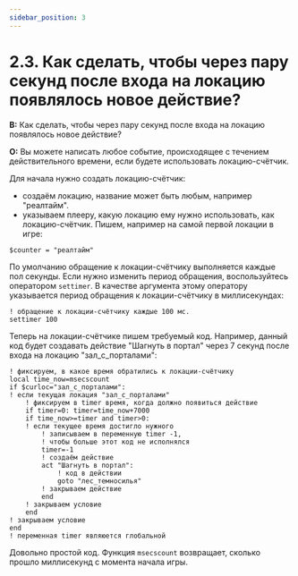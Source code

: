 ```yaml
---
sidebar_position: 3
---
```


# 2.3. Как сделать, чтобы через пару секунд после входа на локацию появлялось новое действие?
<!-- [:faq_02_03] -->

**В:** Как сделать, чтобы через пару секунд после входа на локацию появлялось новое действие?

**О:**
Вы можете написать любое событие, происходящее с течением действительного времени, если будете использовать локацию-счётчик.

Для начала нужно создать локацию-счётчик:

* создаём локацию, название может быть любым, например "реалтайм".
* указываем плееру, какую локацию ему нужно использовать, как локацию-счётчик. Пишем, например на самой первой локации в игре:

```qsp
$counter = "реалтайм"
```

По умолчанию обращение к локации-счётчику выполняется каждые пол секунды. Если нужно изменить период обращения, воспользуйтесь оператором `settimer`. В качестве аргумента этому оператору указывается период обращения к локации-счётчику в миллисекундах:

```qsp
! обращение к локации-счётчику каждые 100 мс.
settimer 100
```

Теперь на локации-счётчике пишем требуемый код. Например, данный код будет создавать действие "Шагнуть в портал" через 7 секунд после входа на локацию "зал_с_порталами":

```qsp
! фиксируем, в какое время обратились к локации-счётчику
local time_now=msecscount
if $curloc="зал_с_порталами":
! если текущая локация "зал_с_порталами"
    ! фиксируем в timer время, когда должно появиться действие
    if timer=0: timer=time_now+7000
    if time_now>=timer and timer>0:
    ! если текущее время достигло нужного
        ! записываем в переменную timer -1,
        ! чтобы больше этот код не исполнялся
        timer=-1
        ! создаём действие
        act "Шагнуть в портал":
            ! код в действии
            goto "лес_темносилья"
        ! закрываем действие
        end
    ! закрываем условие
    end
! закрываем условие
end
! переменная timer являюется глобальной
```

Довольно простой код. Функция `msecscount` возвращает, сколько прошло миллисекунд с момента начала игры.
